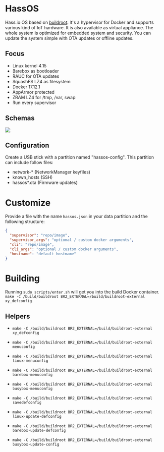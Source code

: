 # HassOS
Hass.io OS based on [buildroot](https://buildroot.org/). It's a hypervisor for Docker and supports various kind of IoT hardware. It is also available as virtual appliance. The whole system is optimized for embedded system and  security. You can update the system simple with OTA updates or offline updates.

## Focus

- Linux kernel 4.15
- Barebox as bootloader
- RAUC for OTA updates
- SquashFS LZ4 as filesystem
- Docker 17.12.1
- AppArmor protected
- ZRAM LZ4 for /tmp, /var, swap
- Run every supervisor

## Schemas
![](misc/hassio-os-partition.png?raw=true)

## Configuration

Create a USB stick with a partition named "hassos-config". This partition can include follow files:

- network-* (NetworkManager keyfiles)
- known_hosts (SSH)
- hassos*.ota (Firmware updates)

# Customize

Provide a file with the name `hassos.json` in your data partition and the following structure:

```json
{
  "supervisor": "repo/image",
  "supervisor_args": "optional / custom docker arguments",
  "cli": "repo/image",
  "cli_args": "optional / custom docker arguments",
  "hostname": "default hostname"
}
```

# Building
Running `sudo scripts/enter.sh` will get you into the build Docker container.   
`make -C /build/buildroot BR2_EXTERNAL=/build/buildroot-external xy_defconfig`

## Helpers

- `make -C /build/buildroot BR2_EXTERNAL=/build/buildroot-external xy_defconfig`
- `make -C /build/buildroot BR2_EXTERNAL=/build/buildroot-external menuconfig`
- `make -C /build/buildroot BR2_EXTERNAL=/build/buildroot-external linux-menuconfig`
- `make -C /build/buildroot BR2_EXTERNAL=/build/buildroot-external barebox-menuconfig`
- `make -C /build/buildroot BR2_EXTERNAL=/build/buildroot-external busybox-menuconfig`

- `make -C /build/buildroot BR2_EXTERNAL=/build/buildroot-external savedefconfig`
- `make -C /build/buildroot BR2_EXTERNAL=/build/buildroot-external linux-update-defconfig`
- `make -C /build/buildroot BR2_EXTERNAL=/build/buildroot-external barebox-update-defconfig`
- `make -C /build/buildroot BR2_EXTERNAL=/build/buildroot-external busybox-update-config`
